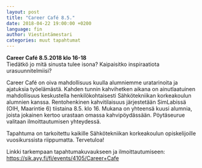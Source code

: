 ```yaml
---
layout: post
title: "Career Café 8.5."
date: 2018-04-22 19:00:00 +0200
language: fin
author: Viestintämestari
categories: muut tapahtumat
---
```

**Career Café 8.5.2018 klo 16-18**<br>
Tiedätkö jo mitä sinusta tulee isona? Kaipaisitko inspiraatiota urasuunnitelmiisi?

Career Café on oiva mahdollisuus kuulla alumniemme uratarinoita ja ajatuksia työelämästä. Kahden tunnin kahvihetken aikana on ainutlaatuinen mahdollisuus keskustella henkilökohtaisesti Sähkötekniikan korkeakoulun alumnien kanssa. Rentohenkinen kahvitilaisuus järjestetään SimLabissä (OIH, Maarintie 6) tiistaina 8.5. klo 16. Mukana on yhteensä kuusi alumnia, joista jokainen kertoo urastaan omassa kahvipöydässään. Pöytäseurue valitaan ilmoittautumisen yhteydessä.

Tapahtuma on tarkoitettu kaikille Sähkötekniikan korkeakoulun opiskelijoille vuosikurssista riippumatta. Tervetuloa!

Linkki tarkempaan tapahtumakuvaukseen ja ilmoittautumiseen: <https://sik.ayy.fi/fi/events/4105/Career+Cafe>